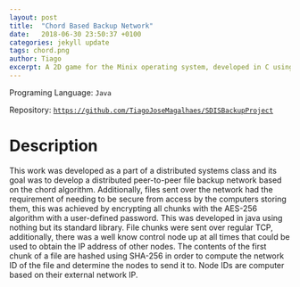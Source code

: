 ```yaml
---
layout: post
title:  "Chord Based Backup Network"
date:   2018-06-30 23:50:37 +0100
categories: jekyll update
tags: chord.png
author: Tiago
excerpt: A 2D game for the Minix operating system, developed in C using only the C standard library and Minix's OS API.
---
```


Programing Language: `Java`

Repository: [`https://github.com/TiagoJoseMagalhaes/SDISBackupProject`](https://github.com/TiagoJoseMagalhaes/SDISBackupProject)

# Description

This work was developed as a part of a distributed systems class and its goal was to develop a distributed peer-to-peer file backup network based on the chord algorithm. Additionally, files sent over the network had the requirement of needing to be secure from access by the computers storing them, this was achieved by encrypting all chunks with the AES-256 algorithm with a user-defined password. This was developed in java using nothing but its standard library. File chunks were sent over regular TCP, additionally, there was a well know control node up at all times that could be used to obtain the IP address of other nodes. The contents of the first chunk of a file are hashed using SHA-256 in order to compute the network ID of the file and determine the nodes to send it to. Node IDs are computer based on their external network IP.